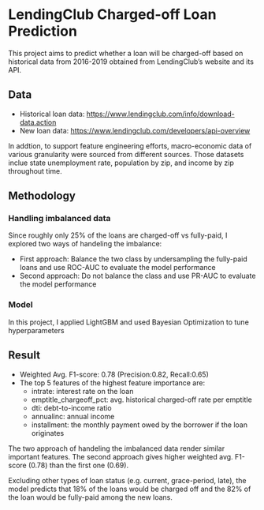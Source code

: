 # LendingClub Charged-off Loan Prediction
This project aims to predict whether a loan will be charged-off based on historical data from 2016-2019 obtained from LendingClub’s website and its API. 

## Data
  - Historical loan data: https://www.lendingclub.com/info/download-data.action
  - New loan data: https://www.lendingclub.com/developers/api-overview

In addtion, to support feature engineering efforts, macro-economic data of various granularity were sourced from different sources. Those datasets inclue state unemployment rate, population by zip, and income by zip throughout time.

## Methodology
### Handling imbalanced data
Since roughly only 25% of the loans are charged-off vs fully-paid, I explored two ways of handeling the imbalance:

* First approach: Balance the two class by undersampling the fully-paid loans and use ROC-AUC to evaluate the model performance
* Second approach: Do not balance the class and use PR-AUC to evaluate the model performance 

### Model
In this project, I applied LightGBM and used Bayesian Optimization to tune hyperparameters

## Result
* Weighted Avg. F1-score: 0.78 (Precision:0.82, Recall:0.65)
* The top 5 features of the highest feature importance are:
    * intrate: interest rate on the loan
    * emptitle_chargeoff_pct: avg. historical charged-off rate per emptitle
    * dti: debt-to-income ratio
    * annualinc: annual income
    * installment: the monthly payment owed by the borrower if the loan originates

The two approach of handeling the imbalanced data render similar important features. 
The second approach gives higher weighted avg. F1-score (0.78) than the first one (0.69).

Excluding other types of loan status (e.g. current, grace-period, late), the model predicts that 18% of the loans would be charged off and the 82% of the loan would be fully-paid among the new loans. 

